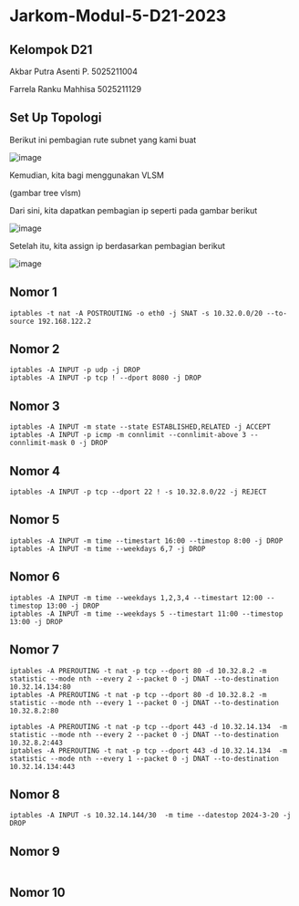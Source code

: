 # Jarkom-Modul-5-D21-2023

## Kelompok D21
Akbar Putra Asenti P. 5025211004

Farrela Ranku Mahhisa 5025211129


## Set Up Topologi

Berikut ini pembagian rute subnet yang kami buat

![image](https://github.com/barpeot/Jarkom-Modul-5-D21-2023/assets/114351382/fbdcac9f-a124-47c0-b813-c34fe9600b51)

Kemudian, kita bagi menggunakan VLSM

(gambar tree vlsm)

Dari sini, kita dapatkan pembagian ip seperti pada gambar berikut

![image](https://github.com/barpeot/Jarkom-Modul-5-D21-2023/assets/114351382/ccc6b1fd-209b-46ab-88ba-862da5836b4e)

Setelah itu, kita assign ip berdasarkan pembagian berikut

![image](https://github.com/barpeot/Jarkom-Modul-5-D21-2023/assets/114351382/40a92d69-40bd-44cd-81e1-36c577058026)


## Nomor 1

```
iptables -t nat -A POSTROUTING -o eth0 -j SNAT -s 10.32.0.0/20 --to-source 192.168.122.2
```

## Nomor 2

```
iptables -A INPUT -p udp -j DROP
iptables -A INPUT -p tcp ! --dport 8080 -j DROP
```

## Nomor 3

```
iptables -A INPUT -m state --state ESTABLISHED,RELATED -j ACCEPT
iptables -A INPUT -p icmp -m connlimit --connlimit-above 3 --connlimit-mask 0 -j DROP
```

## Nomor 4

```
iptables -A INPUT -p tcp --dport 22 ! -s 10.32.8.0/22 -j REJECT
```

## Nomor 5

```
iptables -A INPUT -m time --timestart 16:00 --timestop 8:00 -j DROP
iptables -A INPUT -m time --weekdays 6,7 -j DROP
```

## Nomor 6

```
iptables -A INPUT -m time --weekdays 1,2,3,4 --timestart 12:00 --timestop 13:00 -j DROP
iptables -A INPUT -m time --weekdays 5 --timestart 11:00 --timestop 13:00 -j DROP
```

## Nomor 7

```
iptables -A PREROUTING -t nat -p tcp --dport 80 -d 10.32.8.2 -m statistic --mode nth --every 2 --packet 0 -j DNAT --to-destination 10.32.14.134:80
iptables -A PREROUTING -t nat -p tcp --dport 80 -d 10.32.8.2 -m statistic --mode nth --every 1 --packet 0 -j DNAT --to-destination 10.32.8.2:80
```

```
iptables -A PREROUTING -t nat -p tcp --dport 443 -d 10.32.14.134  -m statistic --mode nth --every 2 --packet 0 -j DNAT --to-destination 10.32.8.2:443
iptables -A PREROUTING -t nat -p tcp --dport 443 -d 10.32.14.134  -m statistic --mode nth --every 1 --packet 0 -j DNAT --to-destination 10.32.14.134:443
```

## Nomor 8

```
iptables -A INPUT -s 10.32.14.144/30  -m time --datestop 2024-3-20 -j DROP
```

## Nomor 9

```

```

## Nomor 10

```

```
